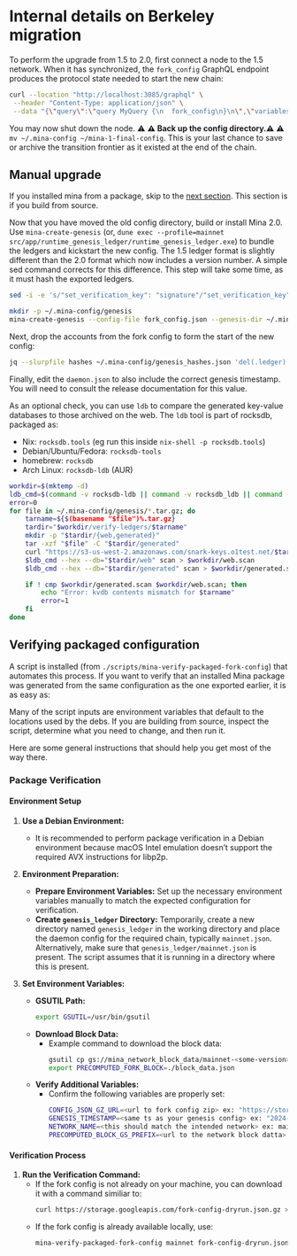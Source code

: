 # Internal details on Berkeley migration

To perform the upgrade from 1.5 to 2.0, first connect a node to the 1.5 network.
When it has synchronized, the `fork_config` GraphQL endpoint produces the protocol
state needed to start the new chain:

```sh
curl --location "http://localhost:3085/graphql" \
 --header "Content-Type: application/json" \
 --data "{\"query\":\"query MyQuery {\n  fork_config\n}\n\",\"variables\":{}}" | jq '.data.fork_config' > fork_config.json
 ```

 You may now shut down the node. ⚠️ **⚠️ Back up the config directory.⚠️** ⚠️ `mv ~/.mina-config ~/mina-1-final-config`. This is your last chance to save or archive the transition frontier as it existed at the end of the chain.

## Manual upgrade

If you installed mina from a package, skip to the [next section](#verifying-packaged-configuration). This section is if you build from source.

 Now that you have moved the old config directory, build or install Mina 2.0. Use `mina-create-genesis` (or, `dune exec --profile=mainnet src/app/runtime_genesis_ledger/runtime_genesis_ledger.exe`) to bundle the ledgers and kickstart the new config. The 1.5 ledger format is slightly different than the 2.0 format which now includes a version number. A simple sed command corrects for this difference. This step will take some time, as it must hash the exported ledgers.


```sh
sed -i -e 's/"set_verification_key": "signature"/"set_verification_key": {"auth": "signature", "txn_version": "1"}/' fork_config.json

mkdir -p ~/.mina-config/genesis
mina-create-genesis --config-file fork_config.json --genesis-dir ~/.mina-config/genesis --hash-output-file ~/.mina-config/genesis_hashes.json
```

Next, drop the accounts from the fork config to form the start of the new config:

```sh
jq --slurpfile hashes ~/.mina-config/genesis_hashes.json 'del(.ledger) | del(.epoch_data.staking.accounts) | del(.epoch_data.next.accounts) * $hashes[0]' fork_config.json > ~/.mina-config/daemon.json
```

Finally, edit the `daemon.json` to also include the correct genesis timestamp. You will need to consult the release documentation for this value.

As an optional check, you can use `ldb` to compare the generated key-value databases to those archived on the web. The `ldb` tool is part of rocksdb, packaged as:

- Nix: `rocksdb.tools` (eg run this inside `nix-shell -p rocksdb.tools`)
- Debian/Ubuntu/Fedora: `rocksdb-tools`
- homebrew: `rocksdb`
- Arch Linux: `rocksdb-ldb` (AUR)

```sh
workdir=$(mktemp -d)
ldb_cmd=$(command -v rocksdb-ldb || command -v rocksdb_ldb || command -v ldb)
error=0
for file in ~/.mina-config/genesis/*.tar.gz; do
    tarname=${$(basename "$file")%.tar.gz}
    tardir="$workdir/verify-ledgers/$tarname"
    mkdir -p "$tardir/{web,generated}"
    tar -xzf "$file" -C "$tardir/generated"
    curl "https://s3-us-west-2.amazonaws.com/snark-keys.o1test.net/$tarname.tar.gz" | tar -xz -C "$tardir/web"
    $ldb_cmd --hex --db="$tardir/web" scan > $workdir/web.scan
    $ldb_cmd --hex --db="$tardir/generated" scan > $workdir/generated.scan

    if ! cmp $workdir/generated.scan $workdir/web.scan; then
        echo "Error: kvdb contents mismatch for $tarname"
        error=1
    fi
done
```

## Verifying packaged configuration

A script is installed (from `./scripts/mina-verify-packaged-fork-config`) that automates this process. If you want to verify that an installed Mina package was generated from the same configuration as the one exported earlier, it is as easy as:

Many of the script inputs are environment variables that default to the locations used by the debs. If you are building from source, inspect the script, determine what you need to change, and then run it.

Here are some general instructions that should help you get most of the way there.

### Package Verification

#### Environment Setup
1. **Use a Debian Environment:** 
    - It is recommended to perform package verification in a Debian environment because macOS Intel emulation doesn’t support the required AVX instructions for libp2p.

2. **Environment Preparation:**
    - **Prepare Environment Variables:** Set up the necessary environment variables manually to match the expected configuration for verification.
    - **Create `genesis_ledger` Directory:** Temporarily, create a new directory named `genesis_ledger` in the working directory and place the daemon config for the required chain, typically `mainnet.json`. Alternatively, make sure that `genesis_ledger/mainnet.json` is present. The script assumes that it is running in a directory where this is present.

3. **Set Environment Variables:**
    - **GSUTIL Path:**
        ```bash
        export GSUTIL=/usr/bin/gsutil
        ```
    - **Download Block Data:**
        - Example command to download the block data:
            ```bash
            gsutil cp gs://mina_network_block_data/mainnet-<some-version>.json ./block_data.json
            export PRECOMPUTED_FORK_BLOCK=./block_data.json
            ```
    - **Verify Additional Variables:**
        - Confirm the following variables are properly set:
            ```bash
            CONFIG_JSON_GZ_URL=<url to fork config zip> ex: "https://storage.googleapis.com/fork-config-dryrun.json.gz"
            GENESIS_TIMESTAMP=<same ts as your genesis config> ex: "2024-05-03T00:00:00Z"
            NETWORK_NAME=<this should match the intended network> ex: mainnet
            PRECOMPUTED_BLOCK_GS_PREFIX=<url to the network block datta> ex: "gs://mina_network_block_data/mainnet"
            ```

#### Verification Process
1. **Run the Verification Command:**
    - If the fork config is not already on your machine, you can download it with a command similiar to:
        ```bash
        curl https://storage.googleapis.com/fork-config-dryrun.json.gz > config.json.gz && gunzip config.json.gz && mina-verify-packaged-fork-config mainnet config.json /workdir/verification gs://mina_network_block_data/mainnet-pre-hf-dry-run-2
        ```
    - If the fork config is already available locally, use:
        ```bash
        mina-verify-packaged-fork-config mainnet fork-config-dryrun.json /tmp/mina-verification
        ```
